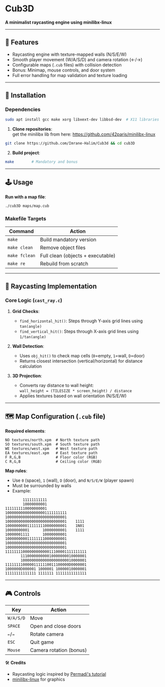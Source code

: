 # Cub3D  
**A minimalist raycasting engine using minilibx-linux**  

---

## 🚀 Features  
- Raycasting engine with texture-mapped walls (N/S/E/W)  
- Smooth player movement (W/A/S/D) and camera rotation (←/→)  
- Configurable maps (`.cub` files) with collision detection  
- Bonus: Minimap, mouse controls, and door system  
- Full error handling for map validation and texture loading  

---

## 🔧 Installation  

### Dependencies  
```bash  
sudo apt install gcc make xorg libxext-dev libbsd-dev  # X11 libraries for minilibx  
```

1. **Clone repositories**:  
get the minilibx lib from here: https://github.com/42paris/minilibx-linux 
```bash  
git clone https://github.com/Imrane-Halim/Cub3d && cd cub3D  
```

2. **Build project**:  
```bash  
make        # Mandatory and bonus
```

---

## 🕹️ Usage  
**Run with a map file**:  
```bash  
./cub3D maps/map.cub  
```

### Makefile Targets  
| Command       | Action                             |  
|---------------|------------------------------------|  
| `make`        | Build mandatory version            |  
| `make clean`  | Remove object files                |  
| `make fclean` | Full clean (objects + executable)  |  
| `make re`     | Rebuild from scratch               |  

---

## 📐 Raycasting Implementation  
### Core Logic (`cast_ray.c`)  
1. **Grid Checks**:  
   - `find_horizontal_hit()`: Steps through Y-axis grid lines using `tan(angle)`  
   - `find_vertical_hit()`: Steps through X-axis grid lines using `1/tan(angle)`  

2. **Wall Detection**:  
   - Uses `obj_hit()` to check map cells (`0`=empty, `1`=wall, `D`=door)  
   - Returns closest intersection (vertical/horizontal) for distance calculation  

3. **3D Projection**:  
   - Converts ray distance to wall height:  
     `wall_height = (TILESIZE * screen_height) / distance`  
   - Applies textures based on wall orientation (N/S/E/W)  

---

## 🗺️ Map Configuration (`.cub` file)  
**Required elements**:  
```text  
NO textures/north.xpm  # North texture path  
SO textures/south.xpm  # South texture path  
WE textures/west.xpm   # West texture path  
EA textures/east.xpm   # East texture path  
F R,G,B                # Floor color (RGB)  
C R,G,B                # Ceiling color (RGB)  
```  

**Map rules**:  
- Use `0` (space), `1` (wall), `D` (door), and `N/S/E/W` (player spawn)  
- Must be surrounded by walls  
- Example:  
```  
        11111111111
        10000000001
1111111110000000001
1000000000000000001111111111
1000000000000000000000000001
1000000000000000000000000001    1111
1000000000111111110000000001    1N01
10000000001      10000000001    1111
10000001111      10000000001
1000000000111111110000000001
1000000000000000000000000001
1000000000000000000000000001
1111111100000000000011100001111111111
       111000000000010000000010000001
       100000000000000000000010000001
11111111000001111110011100000D0000001
1000000D000001 1000001 10000010000001
11111111111111 1111111 11111111111111
```  

---

## 🎮 Controls  
| Key           | Action                 |  
|---------------|------------------------|  
| `W/A/S/D`     | Move                   |
| `SPACE`       | Open and close doors   |
| `←`/`→`       | Rotate camera          |  
| `ESC`         | Quit game              |  
| `Mouse`       | Camera rotation (bonus)|  


🛠️ **Credits**  
- Raycasting logic inspired by [Permadi's tutorial](https://permadi.com/1996/05/ray-casting-tutorial-table-of-contents/)  
- [minilibx-linux](https://github.com/42paris/minilibx-linux) for graphics  
